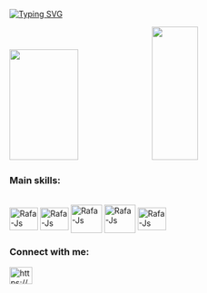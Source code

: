 <!-- Self introduction -->
[![Typing SVG](https://readme-typing-svg.herokuapp.com/?color=8ab020&size=35&center=true&vCenter=true&width=1000&lines=Hi!+my+name+is+Marco+Antonio+Silva;I'm+25+years+old;An+Data+Science+enthusiastic;You're+Welcome!+:%29)](https://git.io/typing-svg)
  
<!-- Stats -->
<div align="left">  
  <img width="49%" height="195px" src="https://github-readme-stats.vercel.app/api?username=marcoapss98&show_icons=true&count_private=true&hide_border=true&title_color=47ab1f&icon_color=26c358&text_color=c9d1d9&bg_color=000000"/>

<!-- Most used languages -->
  <img width="40%" height="235px" src="https://github-readme-stats.vercel.app/api/top-langs/?username=marcoapss98&layout=compact&hide_border=true&title_color=47ab1f&text_color=c9d1d9&bg_color=000000" />

<!-- Languages icons -->
</div>
<h3 align="left">Main skills:</h3>
<p align="left">
<div style="display: inline_block"><br>
  <img align="center" alt="Rafa-Js" height="40" width="50" src="https://cdn.jsdelivr.net/gh/devicons/devicon/icons/jupyter/jupyter-original.svg"/>
  <img align="center" alt="Rafa-Js" height="40" width="50" src="https://cdn.jsdelivr.net/gh/devicons/devicon/icons/python/python-original.svg"/>
  <img align="center" alt="Rafa-Js" height="50" width="55" src="https://cdn.jsdelivr.net/gh/devicons/devicon/icons/mysql/mysql-original-wordmark.svg"/>
  <img align="center" alt="Rafa-Js" height="50" width="55" src="https://cdn.jsdelivr.net/gh/devicons/devicon/icons/postgresql/postgresql-original-wordmark.svg" />
  <img align="center" alt="Rafa-Js" height="40" width="50" src="https://cdn.jsdelivr.net/gh/devicons/devicon/icons/vscode/vscode-original.svg" />

<!-- Linkedin link -->
<h3 align="left">Connect with me:</h3>
<p align="left">
<a href="https://linkedin.com/in/https://www.linkedin.com/in/marco-antonio-pss/" target="blank"><img align="center" src="https://raw.githubusercontent.com/rahuldkjain/github-profile-readme-generator/master/src/images/icons/Social/linked-in-alt.svg" alt="https://www.linkedin.com/in/marco-antonio-pss/" height="30" width="40" /></a>
</p>      
</div>
